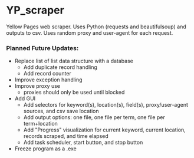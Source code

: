# YP_scraper  
Yellow Pages web scraper. Uses Python (requests and beautifulsoup) and outputs to csv. Uses random proxy and user-agent for each request.

### Planned Future Updates:
* Replace list of list data structure with a database
  * Add duplicate record handling
  * Add record counter
* Improve exception handling
* Improve proxy use
  * proxies should only be used until blocked
* Add GUI
  * Add selectors for keyword(s), location(s), field(s), proxy/user-agent sources, and csv save location
  * Add output options: one file, one file per term, one file per term+location
  * Add "Progress" visualization for current keyword, current location, records scraped, and time elapsed
  * Add task scheduler, start button, and stop button
* Freeze program as a .exe
